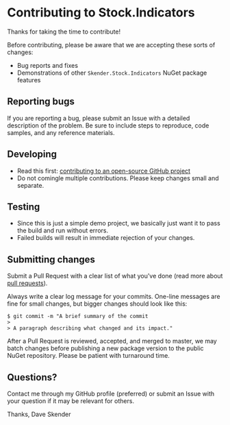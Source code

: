# Contributing to Stock.Indicators

Thanks for taking the time to contribute!

Before contributing, please be aware that we are accepting these sorts of changes:

- Bug reports and fixes
- Demonstrations of other `Skender.Stock.Indicators` NuGet package features

## Reporting bugs

If you are reporting a bug, please submit an Issue with a detailed description of the problem.  Be sure to include steps to reproduce, code samples, and any reference materials.

## Developing

- Read this first: [contributing to an open-source GitHub project](https://codeburst.io/a-step-by-step-guide-to-making-your-first-github-contribution-5302260a2940)
- Do not comingle multiple contributions.  Please keep changes small and separate.

## Testing

- Since this is just a simple demo project, we basically just want it to pass the build and run without errors.
- Failed builds will result in immediate rejection of your changes.

## Submitting changes

Submit a Pull Request with a clear list of what you've done (read more about [pull requests](http://help.github.com/pull-requests/)).

Always write a clear log message for your commits. One-line messages are fine for small changes, but bigger changes should look like this:

    $ git commit -m "A brief summary of the commit
    > 
    > A paragraph describing what changed and its impact."

After a Pull Request is reviewed, accepted, and merged to master, we may batch changes before publishing a new package version to the public NuGet repository.  Please be patient with turnaround time.

## Questions?

Contact me through my GitHub profile (preferred) or submit an Issue with your question if it may be relevant for others.

Thanks,
Dave Skender
